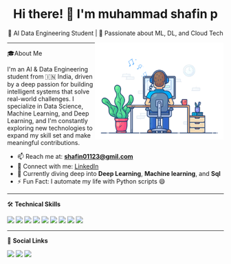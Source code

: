 <h1 align="center">Hi there! 👋 I'm muhammad shafin p </h1>
<p align="center">🚀 AI Data Engineering Student | 🧠 Passionate about ML, DL, and Cloud Tech</p>


<img align="right" alt="Coding" width="300" src="https://raw.githubusercontent.com/andreapollastri/andreapollastri/main/intro.gif">

---

🎓About Me

I'm an AI & Data Engineering student from 🇮🇳 India, driven by a deep passion for building intelligent systems that solve real-world challenges. I specialize in Data Science, Machine Learning, and Deep Learning,
and I'm constantly exploring new technologies to expand my skill set and make meaningful contributions.



- 📫 Reach me at: **[shafin01123@gmil.com](mailto:shafin01123@gmail.com)**
- 💼 Connect with me: [LinkedIn](https://www.linkedin.com/in/shafin-muhammad/)
- 🌱 Currently diving deep into **Deep Learning**, **Machine learning**, and **Sql**
- ⚡ Fun Fact: I automate my life with Python scripts 😄

---
🛠️ **Technical Skills**

<p align="left">
  <img src="https://img.shields.io/badge/Python-3776AB?style=for-the-badge&logo=python&logoColor=white"/>
  <img src="https://img.shields.io/badge/SQL-336791?style=for-the-badge&logo=postgresql&logoColor=white"/>
  <img src="https://img.shields.io/badge/Power BI-F2C811?style=for-the-badge&logo=powerbi&logoColor=black"/>
  <img src="https://img.shields.io/badge/Flask-000000?style=for-the-badge&logo=flask&logoColor=white"/>
  <img src="https://img.shields.io/badge/Streamlit-FF4B4B?style=for-the-badge&logo=streamlit&logoColor=white"/>
  <img src="https://img.shields.io/badge/Machine Learning-009688?style=for-the-badge"/>
  <img src="https://img.shields.io/badge/Deep Learning-673AB7?style=for-the-badge"/>
  <img src="https://img.shields.io/badge/AWS-232F3E?style=for-the-badge&logo=amazonaws&logoColor=white"/>
  <img src="https://img.shields.io/badge/Git-F05032?style=for-the-badge&logo=git&logoColor=white"/>
</p>

---
📱 **Social Links**

<p align="left">
  <a href="https://github.com/shafinmuhammad" target="_blank"><img src="https://raw.githubusercontent.com/danielcranney/readme-generator/main/public/icons/socials/github.svg" width="32" /></a>
  <a href="https://https://www.linkedin.com/in/shafin-muhammad/" target="_blank"><img src="https://raw.githubusercontent.com/danielcranney/readme-generator/main/public/icons/socials/linkedin.svg" width="32" /></a>
  <a href="https://www.kaggle.com/mushafin" target="_blank"><img src="https://www.google.com/imgres?q=kaggle%20logo&imgurl=https%3A%2F%2Fwww.kaggle.com%2Fstatic%2Fimages%2Flogos%2Fk-logo-opengraph.png&imgrefurl=https%3A%2F%2Fwww.kaggle.com%2F&docid=KPn5jXKsLh6MxM&tbnid=yT4Ct3UDvlMB2M&vet=12ahUKEwi2wreO2d6MAxUySmwGHaTXJLgQM3oECBgQAA..i&w=512&h=512&hcb=2&ved=2ahUKEwi2wreO2d6MAxUySmwGHaTXJLgQM3oECBgQAA" width="32" /></a>

</p>
